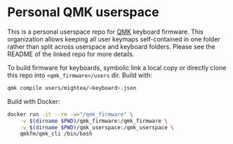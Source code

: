 # Personal QMK userspace

This is a personal userspace repo for [QMK](https://github.com/qmk/qmk_firmware) keyboard firmware. This organization allows keeping all user keymaps self-contained in one folder rather than split across userspace and keyboard folders. Please see the README of the linked repo for more details.

To build firmware for keyboards, symbolic link a local copy or directly clone this repo into `<qmk_firmware>/users` dir. Build with:

```sh
qmk compile users/mightea/<keyboard>.json
```
Build with Docker:
```sh
docker run -it --rm -w="/qmk_firmware" \
    -v $(dirname $PWD)/qmk_firmware:/qmk_firmware \
    -v $(dirname $PWD)/qmk_userspace:/qmk_userspace \
    qmkfm/qmk_cli /bin/bash
```